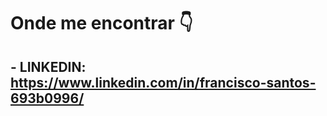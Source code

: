 # Onde me encontrar    :point_down:




## - LINKEDIN: https://www.linkedin.com/in/francisco-santos-693b0996/


